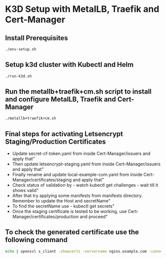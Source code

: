 # K3D Setup with MetalLB, Traefik and Cert-Manager

## Install Prerequisites
```bash
./env-setup.sh
```

## Setup k3d cluster with Kubectl and Helm
```bash
./run-k3d.sh
```

## Run the metallb+traefik+cm.sh script to install and configure MetalLB, Traefik and Cert-Manager
```bash
./metallb+traefik+cm.sh
```

## Final steps for activating Letsencrypt Staging/Production Certificates
- Update secret-cf-token.yaml from inside Cert-Manager/issuers and apply that"
- Then update letsencrypt-staging.yaml from inside Cert-Manager/issuers and apply that"
- Finally rename and update local-example-com.yaml from inside Cert-Manager/certificates/staging and apply that"
- Check status of validation by - watch kubectl get challenges - wait till it shows valid"
- After that try applying some manifests from manifests directory. Remember to update the Host and secretName"
- To find the secretName use - kubectl get secrets"
- Once the staging certificate is tested to be working, use Cert-Manager/certificates/production and proceed"

## To check the generated certificate use the following command
```bash
echo | openssl s_client -showcerts -servername nginx.example.com -connect nginx.example.com:443 2>/dev/null | openssl x509 -inform pem -noout -text
```

